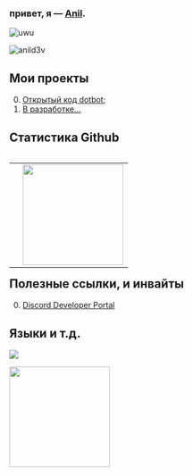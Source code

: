### привет, я — [Anil](https://discord.com/users/887303819300577291).
<div align="left"><img alt="uwu"src="https://discord.c99.nl/widget/theme-4/887303819300577291.png"></div>
<p align="left"> <img src="https://komarev.com/ghpvc/?username=anild3v&label=Profile%20views&color=767f8b&style=flat" alt="anild3v" /> </p> 

## Мои проекты

0. [Открытый код dotbot](https://github.com/nowertydev/opendot);
1. [В разработке...](https://www.youtube.com/watch?v=dQw4w9WgXcQ)

## Статистика Github

<table width="100%" align="right">
  <tr>
    <td>
 <td> <img height="180em" src="https://github-readme-stats.vercel.app/api/top-langs/?username=Anild3v&show_icons=true&hide_border=true&layout=compact&langs_count=8&theme=tokyonight"/> </td>
  </tr>
 <table>

## Полезные ссылки, и инвайты

0. [Discord Developer Portal](https://discord.dev)

## Языки и т.д.

<div align="left"><img src="https://github-profile-trophy.vercel.app/?username=Whirl21&theme=dracula&count_private=true"></div>
   
<img height="180em" src="https://github-readme-stats.vercel.app/api?username=Anild3v&show_icons=true&hide_border=true&theme=tokyonight" /> </td>
